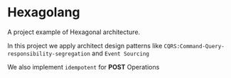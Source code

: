# Hexagolang
A project example of Hexagonal architecture.

In this project we apply architect design patterns like ```CQRS:Command-Query-responsibility-segregation``` and ``Event Sourcing``

We also implement ```idempotent``` for **POST** Operations